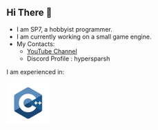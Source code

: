 ## Hi There 👋
- I am SP7, a hobbyist programmer.
- I am currently working on a small game engine.
- My Contacts:
  - [YouTube Channel](https://www.youtube.com/@devsp7)
  - Discord Profile : hypersparsh

I am experienced in:

<img src="img/c.svg" alt="C" width="100" height="100">